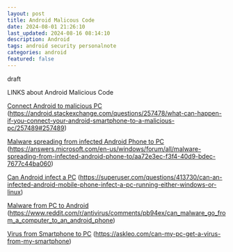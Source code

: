 ```yaml
---
layout: post
title: Android Malicous Code
date: 2024-08-01 21:26:10
last_updated: 2024-08-16 08:14:10
description: Android
tags: android security personalnote
categories: android
featured: false
---
```


draft

LINKS about Android Malicious Code


[Connect Android to malicious PC]: https://android.stackexchange.com/questions/257478/what-can-happen-if-you-connect-your-android-smartphone-to-a-malicious-pc/257489#257489 "https://android.stackexchange.com/questions/257478/what-can-happen-if-you-connect-your-android-smartphone-to-a-malicious-pc/257489#257489"
[Connect Android to malicious PC]
(https://android.stackexchange.com/questions/257478/what-can-happen-if-you-connect-your-android-smartphone-to-a-malicious-pc/257489#257489)


[Malware spreading from infected Android Phone to PC]: https://answers.microsoft.com/en-us/windows/forum/all/malware-spreading-from-infected-android-phone-to/aa72e3ec-f3f4-40d9-bdec-7677c44ba060 "https://answers.microsoft.com/en-us/windows/forum/all/malware-spreading-from-infected-android-phone-to/aa72e3ec-f3f4-40d9-bdec-7677c44ba060"
[Malware spreading from infected Android Phone to PC]
(https://answers.microsoft.com/en-us/windows/forum/all/malware-spreading-from-infected-android-phone-to/aa72e3ec-f3f4-40d9-bdec-7677c44ba060)


[Can Android infect a PC]: https://superuser.com/questions/413730/can-an-infected-android-mobile-phone-infect-a-pc-running-either-windows-or-linux "https://superuser.com/questions/413730/can-an-infected-android-mobile-phone-infect-a-pc-running-either-windows-or-linux"
[Can Android infect a PC]
(https://superuser.com/questions/413730/can-an-infected-android-mobile-phone-infect-a-pc-running-either-windows-or-linux)

[Malware from PC to Android]: https://www.reddit.com/r/antivirus/comments/pb94ex/can_malware_go_from_a_computer_to_an_android_phone/ "https://www.reddit.com/r/antivirus/comments/pb94ex/can_malware_go_from_a_computer_to_an_android_phone/"
[Malware from PC to Android]
(https://www.reddit.com/r/antivirus/comments/pb94ex/can_malware_go_from_a_computer_to_an_android_phone)


[Virus from Smartphone to PC]: https://askleo.com/can-my-pc-get-a-virus-from-my-smartphone/ "https://askleo.com/can-my-pc-get-a-virus-from-my-smartphone/"
[Virus from Smartphone to PC]
(https://askleo.com/can-my-pc-get-a-virus-from-my-smartphone)
